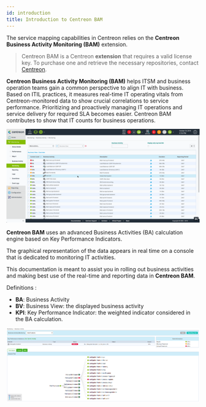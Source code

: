 ```yaml
---
id: introduction
title: Introduction to Centreon BAM
---
```


The service mapping capabilities in Centreon relies on the **Centreon Business
Activity Monitoring (BAM)** extension.

> Centreon BAM is a Centreon **extension** that requires a valid license key. To
> purchase one and retrieve the necessary repositories, contact
> [Centreon](mailto:sales@centreon.com).

**Centreon Business Activity Monitoring (BAM)** helps ITSM and business
operation teams gain a common perspective to align IT with business. Based on
ITIL practices, it measures real-time IT operating vitals from
Centreon-monitored data to show crucial correlations to service performance.
Prioritizing and proactively managing IT operations and service delivery for
required SLA becomes easier. Centreon BAM contributes to show that IT counts for
business operations.

![image](../assets/service-mapping/first_page.gif)

**Centreon BAM** uses an advanced Business Activities (BA) calculation engine
based on Key Performance Indicators.

The graphical representation of the data appears in real time on a console that
is dedicated to monitoring IT activities.

This documentation is meant to assist you in rolling out business activities and
making best use of the real-time and reporting data in **Centreon BAM**.

Definitions :

- **BA**: Business Activity
- **BV**: Business View: the displayed business activity
- **KPI**: Key Performance Indicator: the weighted indicator considered in the
BA calculation.

![image](../assets/service-mapping/about/ba_detailed.png)
